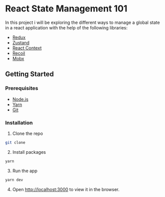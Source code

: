 # React State Management 101

In this project i will be exploring the different ways to manage a global state in a react application with the help of the following libraries:

- [Redux](https://redux.js.org/)
- [Zustand](https://github.com/pmndrs/zustand)
- [React Context](https://react.dev/reference/react/createContext)
- [Recoil](https://recoiljs.org/)
- [Mobx](https://mobx.js.org/README.html)

## Getting Started

### Prerequisites

- [Node.js](https://nodejs.org/en/)
- [Yarn](https://yarnpkg.com/)
- [Git](https://git-scm.com/)

### Installation

1. Clone the repo

```sh
git clone
```

2. Install packages

```sh
yarn
```

3. Run the app

```sh
yarn dev
```

4. Open [http://localhost:3000](http://localhost:3000) to view it in the browser.
